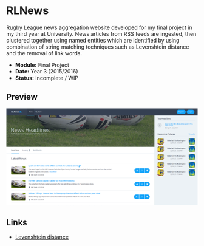 # RLNews

Rugby League news aggregation website developed for my final project in my third year at University. News articles from RSS feeds are ingested, then clustered together using named entities which are identified by using combination of string matching techniques such as Levenshtein distance and the removal of link words. 

* **Module:** Final Project
* **Date:** Year 3 (2015/2016)
* **Status:** Incomplete / WIP

## Preview

<img width="865" alt="RLNews homepage" src="https://raw.githubusercontent.com/ahawkin/personal-portfolio/master/assets/img/previews/rlnews-preview-1.PNG">

## Links

* [Levenshtein distance](https://en.wikipedia.org/wiki/Levenshtein_distance)